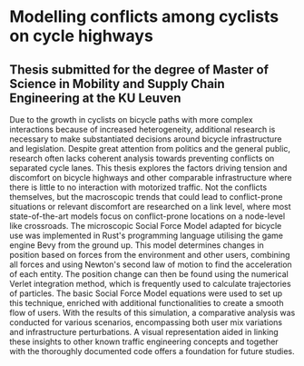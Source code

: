 # Modelling conflicts among cyclists on cycle highways
## Thesis submitted for the degree of Master of Science in Mobility and Supply Chain Engineering at the KU Leuven
Due to the growth in cyclists on bicycle paths with more complex interactions because of increased heterogeneity, additional research is necessary to make substantiated decisions around bicycle infrastructure and legislation. Despite great attention from politics and the general public, research often lacks coherent analysis towards preventing conflicts on separated cycle lanes. This thesis explores the factors driving tension and discomfort on bicycle highways and other comparable infrastructure where there is little to no interaction with motorized traffic. Not the conflicts themselves, but the macroscopic trends that could lead to conflict-prone situations or relevant discomfort are researched on a link level, where most state-of-the-art models focus on conflict-prone locations on a node-level like crossroads. The microscopic Social Force Model adapted for bicycle use was implemented in Rust's programming language utilising the game engine Bevy from the ground up. This model determines changes in position based on forces from the environment and other users, combining all forces and using Newton's second law of motion to find the acceleration of each entity. The position change can then be found using the numerical Verlet integration method, which is frequently used to calculate trajectories of particles. The basic Social Force Model equations were used to set up this technique, enriched with additional functionalities to create a smooth flow of users. With the results of this simulation, a comparative analysis was conducted for various scenarios, encompassing both user mix variations and infrastructure perturbations. A visual representation aided in linking these insights to other known traffic engineering concepts and together with the thoroughly documented code offers a foundation for future studies. 
